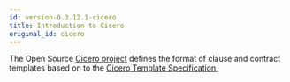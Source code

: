 ```yaml
---
id: version-0.3.12.1-cicero
title: Introduction to Cicero
original_id: cicero
---
```


The Open Source [Cicero project](https://github.com/accordproject/cicero) defines the format of clause and contract templates based on to the [Cicero Template Specification.](https://docs.google.com/document/d/1UacA_r2KGcBA2D4voDgGE8jqid-Uh4Dt09AE-shBKR0)

